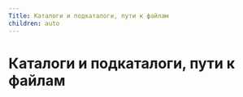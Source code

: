 ```yaml
---
Title: Каталоги и подкаталоги, пути к файлам
children: auto
---
```



Каталоги и подкаталоги, пути к файлам
=====================================

<!-- TOC -->
